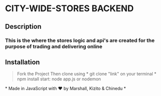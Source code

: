 # CITY-WIDE-STORES BACKEND

## Description
### This is the where the stores logic and api's are created for the purpose of trading and delivering online

## Installation
> Fork the Project
> Then clone using * git clone "link" on your terminal *
> npm install
> start: node app.js or nodemon

\* Made in JavaScript with ❤ by Marshall, Kizito & Chinedu \*